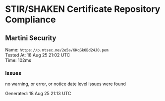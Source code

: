 # STIR/SHAKEN Certificate Repository Compliance

## Martini Security

Name: `https://p.mtsec.me/2e5a/KKqGkOBd24JO.pem`\
Tested At: 18 Aug 25 21:02 UTC\
Time: 102ms

### Issues

no warning, or error, or notice date level issues were found

Generated: 18 Aug 25 21:13 UTC